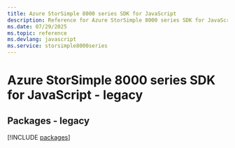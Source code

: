 ```yaml
---
title: Azure StorSimple 8000 series SDK for JavaScript
description: Reference for Azure StorSimple 8000 series SDK for JavaScript
ms.date: 07/29/2025
ms.topic: reference
ms.devlang: javascript
ms.service: storsimple8000series
---
```

# Azure StorSimple 8000 series SDK for JavaScript - legacy
## Packages - legacy
[!INCLUDE [packages](storsimple-8000-series-index.md)]